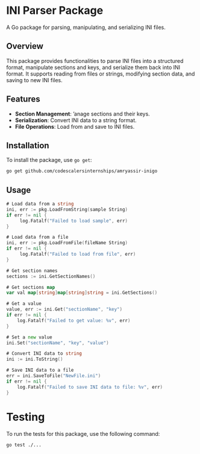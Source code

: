 # INI Parser Package

A Go package for parsing, manipulating, and serializing INI files.

## Overview

This package provides functionalities to parse INI files into a structured format, manipulate sections and keys, and serialize them back into INI format. It supports reading from files or strings, modifying section data, and saving to new INI files.

## Features

- **Section Management**: ’anage sections and their keys.
- **Serialization**: Convert INI data to a string format.
- **File Operations**: Load from and save to INI files.

## Installation

To install the package, use `go get`:

```bash
go get github.com/codescalersinternships/amryassir-inigo
```
## Usage

```Go
# Load data from a string
ini, err := pkg.LoadFromString(sample String)
if err != nil {
     log.Fatalf("Failed to load sample", err)
}

# Load data from a file
ini, err := pkg.LoadFromFile(fileName String)
if err != nil {
     log.Fatalf("Failed to load from file", err)
}

# Get section names
sections := ini.GetSectionNames()

# Get sections map
var val map[string]map[string]string = ini.GetSections()

# Get a value
value, err := ini.Get("sectionName", "key")
if err != nil {
	log.Fatalf("Failed to get value: %v", err)
}

# Set a new value
ini.Set("sectionName", "key", "value")

# Convert INI data to string
ini := ini.ToString()

# Save INI data to a file
err = ini.SaveToFile("NewFile.ini")
if err != nil {
	log.Fatalf("Failed to save INI data to file: %v", err)
}
```

# Testing
To run the tests for this package, use the following command:

```bash
go test ./...
```
